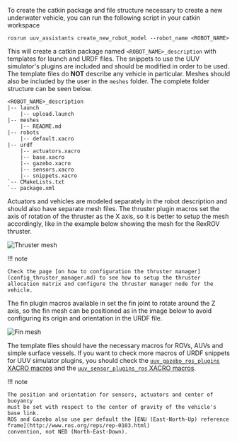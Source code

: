 To create the catkin package and file structure necessary to create a new underwater vehicle, you can run the following script in your catkin workspace 

```
rosrun uuv_assistants create_new_robot_model --robot_name <ROBOT_NAME>
```

This will create a catkin package named `<ROBOT_NAME>_description` with templates for launch and URDF files. The snippets to use the UUV simulator's plugins are included and should be modified in order to be used. The template files do **NOT** describe any vehicle in particular. Meshes should also be included by the user in the `meshes` folder. The complete folder structure can be seen below. 

```
<ROBOT_NAME>_description
|-- launch
    |-- upload.launch
|-- meshes
    |-- README.md
|-- robots
    |-- default.xacro
|-- urdf
    |-- actuators.xacro
    |-- base.xacro
    |-- gazebo.xacro
    |-- sensors.xacro
    |-- snippets.xacro
`-- CMakeLists.txt
`-- package.xml
```

Actuators and vehicles are modeled separately in the robot description and should also have separate mesh files. The thruster plugin macros set the axis of rotation of the thruster as the X axis, so it is better to setup the mesh accordingly, like in the example below showing the mesh for the RexROV thruster.

![Thruster mesh](../images/tutorial_new_vehicle/thruster_mesh.png)

!!! note

    Check the page [on how to configuration the thruster manager](config_thruster_manager.md) to see how to setup the thruster allocation matrix and configure the thruster manager node for the vehicle.

The fin plugin macros available in  set the fin joint to rotate around the
Z axis, so the fin mesh can be positioned as in the image below to avoid
configuring its origin and orientation in the URDF file.

![Fin mesh](../images/tutorial_new_vehicle/fin_mesh.png)

The template files should have the necessary macros for ROVs, AUVs and simple
surface vessels. If you want to check more macros of URDF snippets for UUV
simulator plugins, you should check the [`uuv_gazebo_ros_plugins` XACRO macros](https://github.com/uuvsimulator/uuv_simulator/tree/master/uuv_gazebo_plugins/uuv_gazebo_ros_plugins/urdf)
and the [`uuv_sensor_plugins_ros` XACRO macros](https://github.com/uuvsimulator/uuv_simulator/tree/master/uuv_sensor_plugins/uuv_sensor_plugins_ros/urdf).

!!! note

    The position and orientation for sensors, actuators and center of buoyancy
    must be set with respect to the center of gravity of the vehicle's base link.
    ROS and Gazebo also use per default the [ENU (East-North-Up) reference frame](http://www.ros.org/reps/rep-0103.html)
    convention, not NED (North-East-Down).
